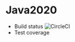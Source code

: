 # Java2020

- Build status ![CircleCI](https://circleci.com/gh/voquanghoa/Java2020.svg?style=svg)
- Test coverage 

